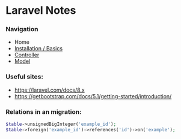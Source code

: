 # Laravel Notes

### Navigation
- Home
- [Installation / Basics](https://github.com/Sjoerd-69/laravel-cheatshee/blob/main/INSTALLATION.md)
- [Controller](https://github.com/Sjoerd-69/laravel-cheatshee/blob/main/CONTROLLER.md)
- [Model](https://github.com/Sjoerd-69/laravel-cheatsheet/blob/main/MODEL.md)

### Useful sites:
- https://laravel.com/docs/8.x
- https://getbootstrap.com/docs/5.1/getting-started/introduction/


### Relations in an migration:
```php
$table->unsignedBigInteger('example_id');
$table->foreign('example_id')->references('id')->on('example');
```
